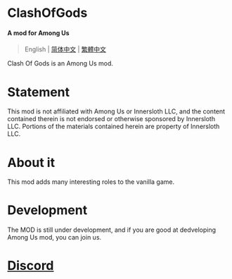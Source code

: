 # ClashOfGods
#### A mod for Among Us

> English | [简体中文](README-SChinese.md) | [繁體中文](README-TChinese.md)

Clash Of Gods is an Among Us mod.<br />

# Statement
This mod is not affiliated with Among Us or Innersloth LLC, and the content contained therein is not endorsed or otherwise sponsored by Innersloth LLC. Portions of the materials contained herein are property of Innersloth LLC.

# About it
This mod adds many interesting roles to the vanilla game.

# Development
The MOD is still under development, and if you are good at dedveloping Among Us mod, you can join us.

# [Discord](https://discord.gg/uWZGh4Chde)
